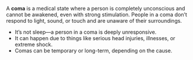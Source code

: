 
A **coma** is a medical state where a person is completely unconscious and cannot be awakened, even with strong stimulation. People in a coma don’t respond to light, sound, or touch and are unaware of their surroundings.

- It’s not sleep—a person in a coma is deeply unresponsive.
- It can happen due to things like serious head injuries, illnesses, or extreme shock.
- Comas can be temporary or long-term, depending on the cause.